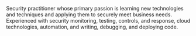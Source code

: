 Security practitioner whose primary passion is learning new technologies and techniques and applying them to securely meet business needs. Experienced with security monitoring, testing, controls, and response, cloud technologies, automation, and writing, debugging, and deploying code.
